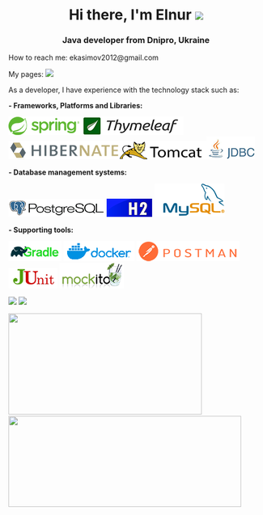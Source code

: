 <h1 align="center">Hi there, I'm Elnur 
<img src="https://github.com/blackcater/blackcater/raw/main/images/Hi.gif" height="32"/></h1>
<h3 align="center">Java developer from Dnipro, Ukraine</h3>
<p>How to reach me: ekasimov2012@gmail.com</p>
<p>My pages: <a href="https://www.linkedin.com/in/эльнур-касимов-724895103/"><img src="https://img.shields.io/badge/LinkedIn-0077B5?style=for-the-badge&logo=linkedin&logoColor=white"></a></p>
<p>As a developer, I have experience with the technology stack such as:</p>
<p><b> - Frameworks, Platforms and Libraries:</b></p>

![Spring](https://github.com/ElnurKasimov/Logos/raw/main/Spring.png)![Thymeleaf](https://github.com/ElnurKasimov/Logos/raw/main/thymeleaf.png)![Hibernate](https://github.com/ElnurKasimov/Logos/raw/main/Hibernate.png)![Tomcat](https://github.com/ElnurKasimov/Logos/raw/main/Tomcat.png)![JDBC](https://github.com/ElnurKasimov/Logos/raw/main/JDBC.png) 
<p><b> - Database management systems:</b></p>

![PostgreSQL](https://github.com/ElnurKasimov/Logos/raw/main/PostgreSQL.png) ![H2](https://github.com/ElnurKasimov/Logos/raw/main/h2.png) ![MySQL](https://github.com/ElnurKasimov/Logos/raw/main/MySQL.png)
<p><b> - Supporting tools:</b></p>

![Gradle](https://github.com/ElnurKasimov/Logos/raw/main/Gradle.png) ![Docker](https://github.com/ElnurKasimov/Logos/raw/main/docker.png) ![Postman](https://github.com/ElnurKasimov/Logos/raw/main/Postman.png) ![JUnit](https://github.com/ElnurKasimov/Logos/raw/main/JUnit.png) ![Mockito](https://github.com/ElnurKasimov/Logos/raw/main/Mockito.png) 

<p align='left'>
   <a href="https://github-readme-stats-git-masterrstaa-rickstaa.vercel.app/api?username=ElnurKasimov&show_icons=true&count_private=true">
       <img height=150 src="https://github-readme-stats-git-masterrstaa-rickstaa.vercel.app/api?username=ElnurKasimov&show_icons=true&count_private=true"/></a>
   <a href="https://github.com/ElnurKasimov/github-readme-stats">
       <img height=150 src="https://github-readme-stats-git-masterrstaa-rickstaa.vercel.app/api/top-langs/?username=ElnurKasimov&hide=javascript,css,scss,html&layout=compact"/></a>
</p>

<!-- [![trophy](https://github-profile-trophy.vercel.app/?username=ElnurKasimov)](https://github.com/ElnurKasimov/github-profile-trophy) -->

<p align='left'>
   <a href="https://leetcode-stats-six.vercel.app/api?username=Elnur_Kasimovekasimov2012">
       <img height=200 width=382 src="https://leetcode-stats-six.vercel.app/api?username=Elnur_Kasimovekasimov2012"/></a>
   <a href="https://github.r2v.ch/codewars?user=Elnur_Dnepr&stroke=%23E5E4E2&theme=light">
       <img height=180 width=460 src="https://github.r2v.ch/codewars?user=Elnur_Dnepr&stroke=%23E5E4E2&theme=light"/></a>
</p>
